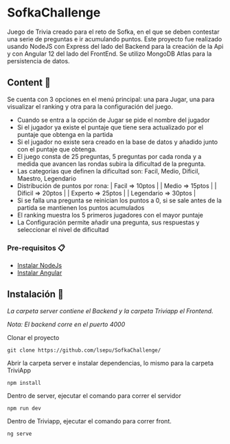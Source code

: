 # SofkaChallenge
Juego de Trivia creado para el reto de Sofka, en el que se deben contestar una serie de preguntas e ir acumulando puntos. Este proyecto fue realizado usando NodeJS con Express del lado del Backend para la creación de la Api y con Angular 12 del lado del FrontEnd. Se utilizo MongoDB Atlas para la persistencia de datos.

## Content 🚀
Se cuenta con 3 opciones en el menú principal: una para Jugar, una para visualizar el ranking y otra para la configuración del juego.

* Cuando se entra a la opción de Jugar se pide el nombre del jugador
* Si el jugador ya existe el puntaje que tiene sera actualizado por el puntaje que obtenga en la partida
* Si el jugador no existe sera creado en la base de datos y añadido junto con el puntaje que obtenga.
* El juego consta de 25 preguntas, 5 preguntas por cada ronda y a medida que avancen las rondas subira la dificultad de la pregunta.
* Las categorias que definen la dificultad son: Facil, Medio, Dificil, Maestro, Legendario
* Distribución de puntos por rona: | Facil => 10ptos | | Medio => 15ptos | | Dificil => 20ptos | | Experto => 25ptos | | Legendario => 30ptos | 
* Si se falla una pregunta se reinician los puntos a 0, si se sale antes de la partida se mantienen los puntos acumulados
* El ranking muestra los 5 primeros jugadores con el mayor puntaje
* La Configuración permite añadir una pregunta, sus respuestas y seleccionar el nivel de dificultad

### Pre-requisitos 📋

* [Instalar NodeJs](https://nodejs.org/es/)
* [Instalar Angular](https://angular.io/guide/setup-local)

## Instalación 🔧

_La carpeta server contiene el Backend y la carpeta Triviapp el Frontend._

_Nota: El backend corre en el puerto 4000_

Clonar el proyecto

```
git clone https://github.com/lsepu/SofkaChallenge/
```

Abrir la carpeta server e instalar dependencias, lo mismo para la carpeta TriviApp 

```
npm install
```

Dentro de server, ejecutar el comando para correr el servidor 
```
npm run dev
```

Dentro de Triviapp, ejecutar el comando para correr front. 
```
ng serve
```


